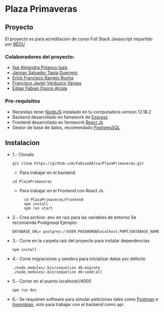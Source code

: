# Plaza Primaveras

## Proyecto 
   El proyecto es para acreditacion de curso Full Stack Javascript impartido por [BEDU](https://bedu.org/)

### Colaboradores del proyecto:
   * [Ilse Alejandra Polanco Isais](https://github.com/IlsePolanco)
   * [Jannay Salvador Tapia Guerrero](https://github.com/Blaheud)
   * [Erick Francisco Barreto Rocha](https://github.com/Efcobr)
   * [Francisco Javier Verduzco Vargas]()
   * [Edgar Fabian Osorio Alcala](https://github.com/FabianOAlca)
   

### Pre-requisitos 
   * Necesitas tener [NodeJS](https://nodejs.org/en/download/) instalado en tu computadora version 12.18.2
   * Backend desarrollado en famework de [Express](https://expressjs.com/es/)
   * Frontend desarrollado en famework [React Js](https://es.reactjs.org/)
   * Gestor de base de datos, recomendado [PostgresSQL](https://www.postgresql.org/)
   

## Instalacion
   

* 1.- Clonalo 
    ```
    git clone https://github.com/FabianOAlca/PlazaPrimaveras.git
    ```
    * Para trabajar en el backend
    ```
    cd PlazaPrimaveras 
    ```
    * Para trabajar en el Frontend con React Js
       ```
         cd PlazaPrimaveras/Frontend
         npm install
         npm run start
       ```
    
* 2.- Crea archivo .env en raiz para las variables de entorno
    Se recomienda Postgresql
    Ejemplo: 
    ```
    DATABASE_URL= postgres://USER:PASSWORD@localhost:PORT/DATABASE_NAME
    ```
* 3.- Corre en la carpeta raiz del proyecto para instalar dependencias
    ```
    npm install
    ```
* 4.- Corre migraciones y seeders para inicializar datos por defecto 
     ```
    ./node_modules/.bin/sequelize db:migrate
    ./node_modules/.bin/sequelize db:seed:all
    ```

* 5.- Correr en el puerto localhost//4000
    ```
    npm run dev
    ```

* 6.- Se requieren software para simular peticiones tales como [Postman](https://www.postman.com/) e [Insombian](https://insomnia.rest/download/), solo para trabajar con el backend como api

